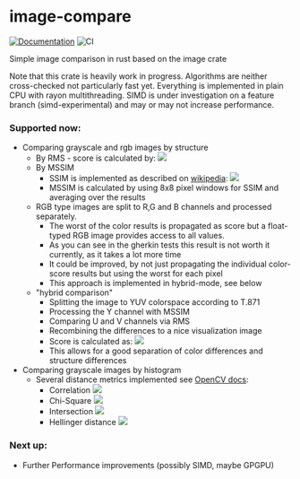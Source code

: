 # image-compare
[![Documentation](https://docs.rs/image-compare/badge.svg)](https://docs.rs/image-compare)
![CI](https://github.com/ChrisRega/image-compare/actions/workflows/rust.yml/badge.svg?branch=main "CI")

Simple image comparison in rust based on the image crate

Note that this crate is heavily work in progress. Algorithms are neither cross-checked not particularly fast yet.
Everything is implemented in plain CPU with rayon multithreading. 
SIMD is under investigation on a feature branch (simd-experimental) and may or may not increase performance.

### Supported now:
- Comparing grayscale and rgb images by structure
  - By RMS - score is calculated by: <img src="https://render.githubusercontent.com/render/math?math=1-\sqrt{\frac{(\sum_{x,y=0}^{x,y=w,h}\left(f(x,y)-g(x,y)\right)^2)}{w*h}}"> 
  - By MSSIM
    - SSIM is implemented as described on [wikipedia](https://en.wikipedia.org/wiki/Structural_similarity): <img src="https://render.githubusercontent.com/render/math?math=\mathrm{SSIM}(x,y)={\frac {(2\mu _{x}\mu _{y}+c_{1})(2\sigma _{xy}+c_{2})}{(\mu _{x}^{2}+\mu _{y}^{2}+c_{1})(\sigma _{x}^{2}+\sigma _{y}^{2}+c_{2})}}"> 
    - MSSIM is calculated by using 8x8 pixel windows for SSIM and averaging over the results
  - RGB type images are split to R,G and B channels and processed separately. 
    - The worst of the color results is propagated as score but a float-typed RGB image provides access to all values.
    - As you can see in the gherkin tests this result is not worth it currently, as it takes a lot more time
    - It could be improved, by not just propagating the individual color-score results but using the worst for each pixel
    - This approach is implemented in hybrid-mode, see below
  - "hybrid comparison"
    - Splitting the image to YUV colorspace according to T.871
    - Processing the Y channel with MSSIM
    - Comparing U and V channels via RMS
    - Recombining the differences to a nice visualization image
    - Score is calculated as: <img src="https://render.githubusercontent.com/render/math?math=\mathrm{score}=\mathrm{avg}_{x,y}\left(\mathrm{min}\left[\Delta \mathrm{MSSIM}(x,y),1- \sqrt{(1-\Delta RMS(u,x,y))^2 + (1-\Delta RMS(v,x,y))^2}\right]\right)">
    - This allows for a good separation of color differences and structure differences
- Comparing grayscale images by histogram
  - Several distance metrics implemented see [OpenCV docs](https://docs.opencv.org/4.5.5/d8/dc8/tutorial_histogram_comparison.html):
    - Correlation <img src="https://render.githubusercontent.com/render/math?math=d(H_1,H_2) = \frac{\sum_I (H_1(I) - \bar{H_1}) (H_2(I) - \bar{H_2})}{\sqrt{\sum_I(H_1(I) - \bar{H_1})^2 \sum_I(H_2(I) - \bar{H_2})^2}}">
    - Chi-Square <img src="https://render.githubusercontent.com/render/math?math=d(H_1,H_2) = \sum _I \frac{\left(H_1(I)-H_2(I)\right)^2}{H_1(I)}">
    - Intersection <img src="https://render.githubusercontent.com/render/math?math=d(H_1,H_2) = \sum _I \min (H_1(I), H_2(I))">
    - Hellinger distance <img src="https://render.githubusercontent.com/render/math?math=d(H_1,H_2) = \sqrt{1 - \frac{1}{\sqrt{\int{H_1} \int{H_2}}} \sum_I \sqrt{H_1(I) \cdot H_2(I)}}">
     
### Next up:
- Further Performance improvements (possibly SIMD, maybe GPGPU)